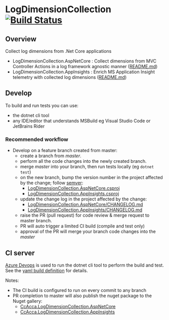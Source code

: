 # LogDimensionCollection [![Build Status](https://dev.azure.com/christianacca/LogDimensionCollection/_apis/build/status/christianacca.LogDimensionCollection?branchName=master)](https://dev.azure.com/christianacca/LogDimensionCollection/_build/latest?definitionId=7&branchName=master)

## Overview

Collect log dimensions from .Net Core applications

* LogDimensionCollection.AspNetCore : Collect dimensions from MVC Controller Actions in a log framework agnostic manner ([README.md](./src/LogDimensionCollection.AspNetCore/README.md))
* LogDimensionCollection.AppInsights : Enrich MS Application Insight telemetry with collected log dimensions ([README.md](./src/LogDimensionCollection.AppInsights/README.md))

## Develop

To build and run tests you can use:

* the dotnet cli tool
* any IDE/editor that understands MSBuild eg Visual Studio Code or JetBrains Rider

### Recommended workflow

* Develop on a feature branch created from master:
  * create a branch from *master*.
  * perform all the code changes into the newly created branch.
  * merge *master* into your branch, then run tests locally (eg `dotnet test`)
  * on the new branch, bump the version number in the project affected by the change; follow [semver](https://semver.org/):
    * [LogDimensionCollection.AspNetCore.csproj](src/LogDimensionCollection.AspNetCore/LogDimensionCollection.AspNetCore.csproj)
    * [LogDimensionCollection.AppInsights.csproj](src/LogDimensionCollection.AppInsights/LogDimensionCollection.AppInsights.csproj)
  * update the change log in the project affected by the change:
    * [LogDimensionCollection.AspNetCore/CHANGELOG.md](./LogDimensionCollection.AspNetCore/CHANGELOG.md)
    * [LogDimensionCollection.AppInsights/CHANGELOG.md](./LogDimensionCollection.AppInsights/CHANGELOG.md)
  * raise the PR (pull request) for code review & merge request to master branch.
  * PR will auto trigger a limited CI build (compile and test only)
  * approval of the PR will merge your branch code changes into the *master*

## CI server

[Azure Devops](https://dev.azure.com/christianacca/LogDimensionCollection) is used to run the dotnet cli tool to perform the build and test. See the [yaml build definition](azure-pipelines.yml) for details.

Notes:

* The CI build is configured to run on every commit to any branch
* PR completion to master will also publish the nuget package to the Nuget gallery:
    * [CcAcca.LogDimensionCollection.AspNetCore](https://www.nuget.org/packages/CcAcca.LogDimensionCollection.AspNetCore/)
    * [CcAcca.LogDimensionCollection.AppInsights](https://www.nuget.org/packages/CcAcca.LogDimensionCollection.AppInsights/)
